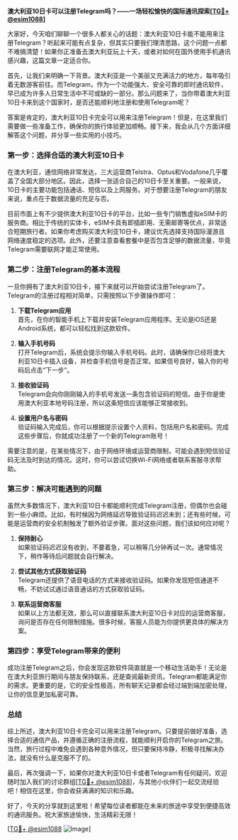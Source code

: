 **澳大利亚10日卡可以注册Telegram吗？——一场轻松愉快的国际通讯探索[[TG💪+ @esim1088](https://t.me/s/esim1088)]**

大家好，今天咱们聊聊一个很多人都关心的话题：澳大利亚10日卡能不能用来注册Telegram？听起来可能有点复杂，但其实只要我们理清思路，这个问题一点都不难搞清楚！如果你正准备去澳大利亚玩上十天，或者对如何在国外使用手机通讯感兴趣，这篇文章一定适合你。

首先，让我们来明确一下背景。澳大利亚是一个美丽又充满活力的地方，每年吸引着无数游客前往。而Telegram，作为一个功能强大、安全可靠的即时通讯软件，早已成为许多人日常生活中不可或缺的一部分。那么问题来了，当你带着澳大利亚10日卡来到这个国家时，是否还能顺利地注册和使用Telegram呢？

答案是肯定的，澳大利亚10日卡完全可以用来注册Telegram！但是，在这里我们需要做一些准备工作，确保你的旅行体验更加顺畅。接下来，我会从几个方面详细解答这个问题，并分享一些实用的小技巧。

### **第一步：选择合适的澳大利亚10日卡**

在澳大利亚，通信网络非常发达，三大运营商Telstra、Optus和Vodafone几乎覆盖了全国大部分地区。因此，选择一张适合自己的10日卡至关重要。一般来说，10日卡的主要功能包括通话、短信以及上网服务。对于想要注册Telegram的朋友来说，重点在于数据流量的充足与否。

目前市面上有不少提供澳大利亚10日卡的平台，比如一些专门销售虚拟eSIM卡的服务商。相比于传统的实体卡，eSIM卡具有即插即用、无需邮寄等优点，非常适合短期旅行者。如果你考虑购买澳大利亚10日卡，建议优先选择支持国际漫游且网络速度稳定的选项。此外，还要注意查看套餐中是否包含足够的数据流量，毕竟Telegram需要联网才能正常使用。

### **第二步：注册Telegram的基本流程**

一旦你拥有了澳大利亚10日卡，接下来就可以开始尝试注册Telegram了。Telegram的注册过程相对简单，只需按照以下步骤操作即可：

1. **下载Telegram应用**  
   首先，在你的智能手机上下载并安装Telegram应用程序。无论是iOS还是Android系统，都可以轻松找到这款软件。

2. **输入手机号码**  
   打开Telegram后，系统会提示你输入手机号码。此时，请确保你已经将澳大利亚10日卡插入设备，并检查手机信号是否正常。如果信号良好，输入你的号码后点击“下一步”。

3. **接收验证码**  
   Telegram会向你刚刚输入的手机号发送一条包含验证码的短信。由于你是使用澳大利亚本地号码注册，所以这条短信应该能够正常接收到。

4. **设置用户名与密码**  
   验证码输入完成后，你可以根据提示设置个人资料，包括用户名和密码。完成这些步骤后，你就成功注册了一个新的Telegram账号！

需要注意的是，在某些情况下，由于网络环境或运营商限制，可能会遇到短信验证码无法及时到达的情况。这时，你可以尝试切换Wi-Fi网络或者联系客服寻求帮助。

### **第三步：解决可能遇到的问题**

虽然大多数情况下，澳大利亚10日卡都能顺利完成Telegram注册，但偶尔也会碰到一些小麻烦。比如，有时候因为网络延迟导致验证码迟迟未到；还有些时候，可能是运营商的安全机制触发了额外验证步骤。面对这些问题，我们该如何应对呢？

1. **保持耐心**  
   如果验证码迟迟没有收到，不要着急，可以稍等几分钟再试一次。通常情况下，稍作等待后问题就会自行解决。

2. **尝试其他方式获取验证码**  
   Telegram还提供了语音电话的方式来接收验证码。如果你发现短信通道不畅，不妨试试通过语音通话的方式获取验证码。

3. **联系运营商客服**  
   如果以上方法都无效，那么可以直接联系澳大利亚10日卡对应的运营商客服，询问是否存在任何限制措施。很多时候，客服人员能为你提供更具体的解决方案。

### **第四步：享受Telegram带来的便利**

成功注册Telegram之后，你会发现这款软件简直就是一个移动生活助手！无论是在澳大利亚旅行期间与朋友保持联系，还是查阅最新资讯，Telegram都能满足你的需求。更重要的是，它的安全性极高，所有聊天记录都会经过端到端加密处理，让你的信息更加私密可靠。

### **总结**

综上所述，澳大利亚10日卡完全可以用来注册Telegram。只要提前做好准备，选择合适的通信产品，并遵循正确的注册流程，就能顺利开启你的Telegram之旅。当然，旅行过程中难免会遇到各种意外情况，但只要保持冷静，积极寻找解决办法，就没有什么是克服不了的。

最后，再次强调一下，如果你对澳大利亚10日卡或者Telegram有任何疑问，欢迎随时加入我们的讨论群组[[TG💪+ @esim1088](https://t.me/s/esim1088)]，与其他小伙伴们一起交流经验吧！相信在这里，你会收获满满的知识和乐趣。

好了，今天的分享就到这里啦！希望每位读者都能在未来的旅途中享受到便捷高效的通讯服务。祝大家旅途愉快，生活精彩无限！

[[TG💪+ @esim1088](https://t.me/s/esim1088) ![Image](https://i.postimg.cc/4NQfJmqS/Snipaste-2025-05-13-00-14-12.png)]